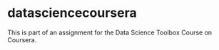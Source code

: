# datasciencecoursera
This is part of an assignment for the Data Science Toolbox Course on Coursera.
